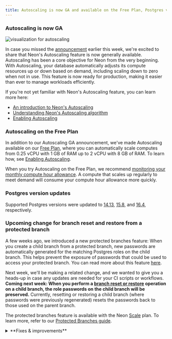```yaml
---
title: Autoscaling is now GA and available on the Free Plan, Postgres version updates, and an upcoming change for protected branches
---
```


### Autoscaling is now GA

![visualization for autoscaling](/docs/introduction/autoscaling_intro.png)

In case you missed the [announcement](/blog/neon-autoscaling-is-generally-available) earlier this week, we're excited to share that Neon's Autoscaling feature is now generally available. Autoscaling has been a core objective for Neon from the very beginning. With Autoscaling, your database automatically adjusts its compute resources up or down based on demand, including scaling down to zero when not in use. This feature is now ready for production, making it easier than ever to manage workloads efficiently.

If you're not yet familiar with Neon's Autoscaling feature, you can learn more here:

- [An introduction to Neon's Autoscaling](h/docs/introduction/autoscaling)
- [Understanding Neon's Autoscaling algorithm](/docs/guides/autoscaling-algorithm)
- [Enabling Autoscaling](/docs/guides/autoscaling-guide)

### Autoscaling on the Free Plan

In addition to our Autoscaling GA announcement, we've made Autoscaling available on our [Free Plan](/docs/introduction/plans#free-plan), where you can automatically scale computes from 0.25 vCPU with 1 GB of RAM up to 2 vCPU with 8 GB of RAM. To learn how, see [Enabling Autoscaling](/docs/guides/autoscaling-guide).

When you try Autoscaling on the Free Plan, we recommend [monitoring your monthly compute hour allowance](/docs/introduction/monitor-usage). A compute that scales up regularly to meet demand will consume your compute hour allowance more quickly.

### Postgres version updates

Supported Postgres versions were updated to [14.13](https://www.postgresql.org/docs/release/14.13/), [15.8](https://www.postgresql.org/docs/release/15.8/), and [16.4](https://www.postgresql.org/docs/release/16.4/), respectively.

### Upcoming change for branch reset and restore from a protected branch

A few weeks ago, we introduced a new protected branches feature: When you create a child branch from a protected branch, new passwords are automatically generated for the matching Postgres roles on the child branch. This helps prevent the exposure of passwords that could be used to access your protected branch. You can read more about this feature [here](/docs/guides/protected-branches#new-passwords-generated-for-postgres-roles-on-child-branches).

Next week, we'll be making a related change, and we wanted to give you a heads-up in case any updates are needed for your CI scripts or workflows. **Coming next week: When you perform a [branch reset or restore](/docs/introduction/point-in-time-restore) operation on a child branch, the role passwords on the child branch will be preserved.** Currently, resetting or restoring a child branch (where passwords were previously regenerated) resets the passwords back to those used on the parent branch.

The protected branches feature is available with the Neon [Scale](/docs/introduction/plans#scale) plan. To learn more, refer to our [Protected Branches guide](/docs/guides/protected-branches).

<details>
<summary>**Fixes & improvements**</summary>

- The [Reset a Neon branch](https://github.com/neondatabase/reset-branch-action) GitHub Action, which resets a child branch with the latest data from its parent, now outputs connection string values. New outputs include:
  - `branch_id`: The ID of the newly reset branch.
  - `db_url`: The database connection string for the branch after the reset.
  - `db_url_with_pooler`: The pooled database connection string for the branch after the reset.
  - `host`: The branch host after the reset.
  - `host_with_pooler`: The branch host with the connection pooling option after the reset.
  - `password`: The Postgres role password for connecting to the branch database after the reset.
- We've revamped the **Usage** widget on the Project Dashboard for Free Plan users, making it easier to monitor your usage allowances. Now prominently positioned at the top of the dashboard, the **Usage** widget provides an at-a-glance view of your monthly totals for Storage, Compute, Branch compute, and Branches. For an overview of Neon Free Plan allowances, please see [Free Plan](/docs/introduction/plans#free-plan).
- Fixed an issue with the Neon CLI's `neon -v` command. The command returned `unknown` instead of the CLI version number. Thanks to community member [@mrl5](https://github.com/mrl5) for the contribution.
- Fixed an issue with the Neon Docs site navigation. Thanks to community member [@lemorage](https://github.com/lemorage) for the contribution.

</details>
